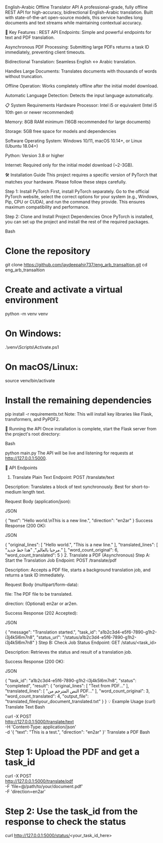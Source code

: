 English-Arabic Offline Translator API
A professional-grade, fully offline REST API for high-accuracy, bidirectional English-Arabic translation. Built with state-of-the-art open-source models, this service handles long documents and text streams while maintaining contextual accuracy.

🚀 Key Features :
REST API Endpoints: Simple and powerful endpoints for text and PDF translation.

Asynchronous PDF Processing: Submitting large PDFs returns a task ID immediately, preventing client timeouts.

Bidirectional Translation: Seamless English ↔ Arabic translation.

Handles Large Documents: Translates documents with thousands of words without truncation.

Offline Operation: Works completely offline after the initial model download.

Automatic Language Detection: Detects the input language automatically.

📋 System Requirements
Hardware
Processor: Intel i5 or equivalent (Intel i5 10th gen or newer recommended)

Memory: 8GB RAM minimum (16GB recommended for large documents)

Storage: 5GB free space for models and dependencies

Software
Operating System: Windows 10/11, macOS 10.14+, or Linux (Ubuntu 18.04+)

Python: Version 3.8 or higher

Internet: Required only for the initial model download (~2-3GB).

🛠 Installation Guide
This project requires a specific version of PyTorch that matches your hardware. Please follow these steps carefully.

Step 1: Install PyTorch
First, install PyTorch separately. Go to the official PyTorch website, select the correct options for your system (e.g., Windows, Pip, CPU or CUDA), and run the command they provide. This ensures maximum compatibility and performance.

Step 2: Clone and Install Project Dependencies
Once PyTorch is installed, you can set up the project and install the rest of the required packages.

Bash

# Clone the repository
git clone https://github.com/jaydeepahir737/eng_arb_transaltion.git
cd eng_arb_transaltion

# Create and activate a virtual environment
python -m venv venv
# On Windows:
.\venv\Scripts\Activate.ps1
# On macOS/Linux:
source venv/bin/activate

# Install the remaining dependencies
pip install -r requirements.txt
Note: This will install key libraries like Flask, transformers, and PyPDF2.

🎯 Running the API
Once installation is complete, start the Flask server from the project's root directory:

Bash

python main.py
The API will be live and listening for requests at http://127.0.0.1:5000.

📝 API Endpoints
1. Translate Plain Text
Endpoint: POST /translate/text

Description: Translates a block of text synchronously. Best for short-to-medium length text.

Request Body (application/json):

JSON

{
    "text": "Hello world.\nThis is a new line.",
    "direction": "en2ar"
}
Success Response (200 OK):

JSON

{
    "original_lines": [ "Hello world.", "This is a new line." ],
    "translated_lines": [ "مرحبا بالعالم.", "هذا خط جديد." ],
    "word_count_original": 6,
    "word_count_translated": 5
}
2. Translate a PDF (Asynchronous)
Step A: Start the Translation Job
Endpoint: POST /translate/pdf

Description: Accepts a PDF file, starts a background translation job, and returns a task ID immediately.

Request Body (multipart/form-data):

file: The PDF file to be translated.

direction: (Optional) en2ar or ar2en.

Success Response (202 Accepted):

JSON

{
    "message": "Translation started.",
    "task_id": "a1b2c3d4-e5f6-7890-g1h2-i3j4k5l6m7n8",
    "status_url": "/status/a1b2c3d4-e5f6-7890-g1h2-i3j4k5l6m7n8"
}
Step B: Check Job Status
Endpoint: GET /status/<task_id>

Description: Retrieves the status and result of a translation job.

Success Response (200 OK):

JSON

{
    "task_id": "a1b2c3d4-e5f6-7890-g1h2-i3j4k5l6m7n8",
    "status": "completed",
    "result": {
        "original_lines": [ "Text from PDF..." ],
        "translated_lines": [ "النص المترجم من PDF..." ],
        "word_count_original": 3,
        "word_count_translated": 4,
        "output_file": "translated_files\\your_document_translated.txt"
    }
}
💡 Example Usage (curl)
Translate Text
Bash

curl -X POST \
  http://127.0.0.1:5000/translate/text \
  -H 'Content-Type: application/json' \
  -d '{
    "text": "This is a test.",
    "direction": "en2ar"
  }'
Translate a PDF
Bash

# Step 1: Upload the PDF and get a task_id
curl -X POST \
  http://127.0.0.1:5000/translate/pdf \
  -F 'file=@/path/to/your/document.pdf' \
  -F 'direction=en2ar'

# Step 2: Use the task_id from the response to check the status
curl http://127.0.0.1:5000/status/<your_task_id_here>






